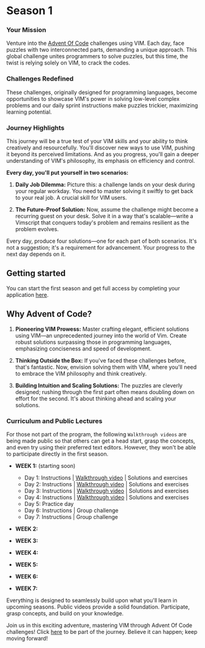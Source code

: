 # Season 1

### Your Mission
Venture into the [Advent Of Code](https://adventofcode.com/) challenges using VIM. Each day, face puzzles with two interconnected parts, demanding a unique approach. This global challenge unites programmers to solve puzzles, but this time, the twist is relying solely on VIM, to crack the codes.

### Challenges Redefined
These challenges, originally designed for programming languages, become opportunities to showcase VIM's power in solving low-level complex problems and our daily sprint instructions make puzzles trickier, maximizing learning potential.

### Journey Highlights
This journey will be a true test of your VIM skills and your ability to think creatively and resourcefully. You'll discover new ways to use VIM, pushing it beyond its perceived limitations. And as you progress, you'll gain a deeper understanding of VIM's philosophy, its emphasis on efficiency and control.


**Every day, you'll put yourself in two scenarios:**

1. **Daily Job Dilemma:** Picture this: a challenge lands on your desk during your regular workday. You need to master solving it swiftly to get back to your real job. A crucial skill for VIM users.

2. **The Future-Proof Solution:** Now, assume the challenge might become a recurring guest on your desk. Solve it in a way that's scalable—write a Vimscript that conquers today's problem and remains resilient as the problem evolves.

Every day, produce four solutions—one for each part of both scenarios. It's not a suggestion; it's a requirement for advancement. Your progress to the next day depends on it.

## Getting started
You can start the first season and get full access by completing your application [here](https://forms.gle/CW1jqB9HpKbqwUY78).

## Why Advent of Code?

1. **Pioneering VIM Prowess:** Master crafting elegant, efficient solutions using VIM—an unprecedented journey into the world of Vim. Create robust solutions surpassing those in programming languages, emphasizing conciseness and speed of development.

2. **Thinking Outside the Box:** If you've faced these challenges before, that's fantastic. Now, envision solving them with VIM, where you'll need to embrace the VIM philosophy and think creatively.

3. **Building Intuition and Scaling Solutions:** The puzzles are cleverly designed; rushing through the first part often means doubling down on effort for the second. It's about thinking ahead and scaling your solutions.

### Curriculum and Public Lectures
For those not part of the program, the following `Walkthrough videos` are being made public so that others can get a head start, grasp the concepts, and even try using their preferred text editors. However, they won't be able to participate directly in the first season.

+ **WEEK 1:** (starting soon)
  + Day 1: Instructions | [Walkthrough video](#) | Solutions and exercises
  + Day 2: Instructions | [Walkthrough video](#) | Solutions and exercises
  + Day 3: Instructions | [Walkthrough video](#) | Solutions and exercises
  + Day 4: Instructions | [Walkthrough video](#) | Solutions and exercises
  + Day 5: Practice day
  + Day 6: Instructions | Group challenge
  + Day 7: Instructions | Group challenge

+ **WEEK 2:**
+ **WEEK 3:**
+ **WEEK 4:**
+ **WEEK 5:**
+ **WEEK 6:**
+ **WEEK 7:**

Everything is designed to seamlessly build upon what you'll learn in upcoming seasons. Public videos provide a solid foundation. Participate, grasp concepts, and build on your knowledge.

Join us in this exciting adventure, mastering VIM through Advent Of Code challenges! Click [here](https://forms.gle/CW1jqB9HpKbqwUY78) to be part of the journey. Believe it can happen; keep moving forward!
